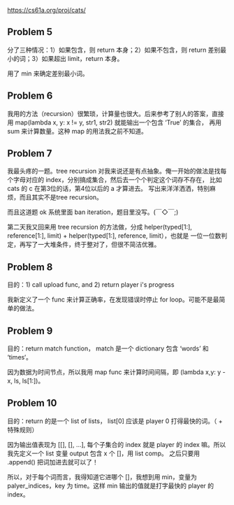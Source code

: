 https://cs61a.org/proj/cats/

## Problem 5

分了三种情况：1）如果包含，则 return 本身；2）如果不包含，则 return 差别最小的词；3）如果超出 limit，return 本身。

用了 min 来确定差别最小词。

## Problem 6

我用的方法（recursion）很繁琐，计算量也很大。后来参考了别人的答案，直接用 map(lambda x, y: x != y, str1, str2) 就能输出一个包含 ‘True’ 的集合，
再用 sum 来计算数量。这种 map 的用法我之前不知道。

## Problem 7

我最头疼的一题。tree recursion 对我来说还是有点抽象。俺一开始的做法是找每个字母对应的 index，分别搞成集合，然后去一个个判定这个词存不存在，
比如 cats 的 c 在第3位的话，第4位以后的 a 才算进去。 写出来洋洋洒洒，特别麻烦，而且其实不是tree recursion。

而且这道题 ok 系统里面 ban iteration，题目里没写。(￣◇￣;)

第二天我又回来用 tree recursion 的方法做，分成 helper(typed[1:], reference[1:], limit) + helper(typed[1:], reference, limit），也就是
一位一位数判定，再写了一大堆条件，终于整对了，但很不简洁优雅。

## Problem 8

目的：1) call upload func, and 2) return player i's progress

我新定义了一个 func 来计算正确率，在发现错误时停止 for loop。可能不是最简单的做法。

## Problem 9

目的：return match function， match 是一个 dictionary 包含 ‘words’ 和 ‘times‘。

因为数据为时间节点，所以我用 map func 来计算时间间隔，即 (lambda x,y: y - x, ls, ls[1:])。

## Problem 10

目的：return 的是一个 list of lists， list[0] 应该是 player 0 打得最快的词。（ + 特殊规则）

因为输出值表现为 [[], [], ...], 每个子集合的 index 就是 player 的 index 嘛。所以我先定义一个 list 变量 output 包含 x 个 []，用 list comp。
之后只要用 .append() 把词加进去就可以了！

所以，对于每个词而言，我得知道它进哪个 []，我想到用 min，变量为 palyer_indices，key 为 time。这样 min 输出的值就是打字最快的 player 的 index。 
